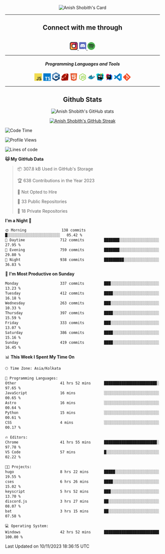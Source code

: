 <div align="center">

![Anish Shobith's Card](https://cardivo.vercel.app/api?name=Anish%20Shobith%20P%20S&description=Hi%20there%F0%9F%91%8B,%20I%20am%20a%2020-years-old.%20I%20am%20a%20Web%20and%20Application%20developer%20from%20India.%20Nice%20to%20meet%20you%20all.%20Looking%20forward%20to%20paritcipate%20with%20you.&image=https://i.imgur.com/WlQk3PY.jpg&&disableAnimation=true&site=https://anishshobithps.tech&pattern=plus&colorPattern=%23171616&backgroundColor=%231a1b26&instagram=anish_shobith&linkedin=Anish%20Shobith%20P%20S&fontColor=%23ffffff&iconColor=%23ffffff)

<hr>
 <h2> Connect with me through </h2>
<br>
<a href="https://www.instagram.com/anish_shobith/">
    <img alt="Anish Shobith's Instagram" width="25px" src="https://raw.githubusercontent.com/anishshobithps/anishshobithps/master/assets/socials/instagram.svg">
    </a>
    <a href="https://discord.gg/cWgDskT">
    <img alt="Anish Shobith's Discord", width="25px" src="https://raw.githubusercontent.com/anishshobithps/anishshobithps/master/assets/socials/discord.svg">
    </a>
    <a href="https://open.spotify.com/user/goshcrm0y9jzum2lffvu6f4hz">
    <img alt="Anish Shobith's Spotify", width="25px" src="https://raw.githubusercontent.com/anishshobithps/anishshobithps/master/assets/socials/spotify.svg">
    </a>
    <br>
    <hr>
    <h4> <i> Programming Languages and Tools </i> </h4>
    <img width="25px" src="https://raw.githubusercontent.com/anishshobithps/anishshobithps/master/assets/languages/javascript.svg">
    <img width="25px" src="https://raw.githubusercontent.com/anishshobithps/anishshobithps/master/assets/languages/typescript.svg">
    <img width="25px" src="https://raw.githubusercontent.com/anishshobithps/anishshobithps/master/assets/languages/cpp.svg">
    <img width="25px" src="https://raw.githubusercontent.com/anishshobithps/anishshobithps/master/assets/languages/ruby.svg">
    <img width="25px" src="https://raw.githubusercontent.com/anishshobithps/anishshobithps/master/assets/languages/html.svg">
    <img width="25px" src="https://raw.githubusercontent.com/anishshobithps/anishshobithps/master/assets/tools/nodejs.svg">
    <img width="25px" src="https://raw.githubusercontent.com/anishshobithps/anishshobithps/master/assets/tools/docker.svg">
    <img width="25px" src="https://raw.githubusercontent.com/anishshobithps/anishshobithps/master/assets/tools/webstorm.svg">
    <img width="25px" src="https://raw.githubusercontent.com/anishshobithps/anishshobithps/master/assets/tools/intellij.svg">
    <img width="25px" src="https://raw.githubusercontent.com/anishshobithps/anishshobithps/master/assets/tools/visualstudiocode.svg">
    <img width="25px" src="https://raw.githubusercontent.com/anishshobithps/anishshobithps/master/assets/tools/git.svg">
<hr>
 <h2> Github Stats </h2>

![Anish Shobith's GitHub stats](https://github-readme-stats-fk82.vercel.app/api?username=anishshobithps&show_icons=true&theme=tokyonight&count_private=true)

[![Anish Shobith's GitHub Streak](https://streak-stats.demolab.com?user=anishshobithps&theme=tokyonight&hide_border=true&border_radius=4.6)](https://git.io/streak-stats)

</div>

<!--START_SECTION:waka-->
![Code Time](http://img.shields.io/badge/Code%20Time-1%2C165%20hrs%201%20min-blue)

![Profile Views](http://img.shields.io/badge/Profile%20Views-34-blue)

![Lines of code](https://img.shields.io/badge/From%20Hello%20World%20I%27ve%20Written-571.6%20thousand%20lines%20of%20code-blue)

**🐱 My GitHub Data** 

> 📦 307.8 kB Used in GitHub's Storage 
 > 
> 🏆 638 Contributions in the Year 2023
 > 
> 🚫 Not Opted to Hire
 > 
> 📜 33 Public Repositories 
 > 
> 🔑 18 Private Repositories 
 > 
**I'm a Night 🦉** 

```text
🌞 Morning                138 commits         █░░░░░░░░░░░░░░░░░░░░░░░░   05.42 % 
🌆 Daytime                712 commits         ███████░░░░░░░░░░░░░░░░░░   27.95 % 
🌃 Evening                759 commits         ███████░░░░░░░░░░░░░░░░░░   29.80 % 
🌙 Night                  938 commits         █████████░░░░░░░░░░░░░░░░   36.83 % 
```
📅 **I'm Most Productive on Sunday** 

```text
Monday                   337 commits         ███░░░░░░░░░░░░░░░░░░░░░░   13.23 % 
Tuesday                  412 commits         ████░░░░░░░░░░░░░░░░░░░░░   16.18 % 
Wednesday                263 commits         ███░░░░░░░░░░░░░░░░░░░░░░   10.33 % 
Thursday                 397 commits         ████░░░░░░░░░░░░░░░░░░░░░   15.59 % 
Friday                   333 commits         ███░░░░░░░░░░░░░░░░░░░░░░   13.07 % 
Saturday                 386 commits         ████░░░░░░░░░░░░░░░░░░░░░   15.16 % 
Sunday                   419 commits         ████░░░░░░░░░░░░░░░░░░░░░   16.45 % 
```


📊 **This Week I Spent My Time On** 

```text
🕑︎ Time Zone: Asia/Kolkata

💬 Programming Languages: 
Other                    41 hrs 52 mins      ████████████████████████░   97.65 % 
JavaScript               16 mins             ░░░░░░░░░░░░░░░░░░░░░░░░░   00.65 % 
Astro                    16 mins             ░░░░░░░░░░░░░░░░░░░░░░░░░   00.64 % 
Python                   15 mins             ░░░░░░░░░░░░░░░░░░░░░░░░░   00.61 % 
CSS                      4 mins              ░░░░░░░░░░░░░░░░░░░░░░░░░   00.17 % 

🔥 Editors: 
Chrome                   41 hrs 55 mins      ████████████████████████░   97.78 % 
VS Code                  57 mins             █░░░░░░░░░░░░░░░░░░░░░░░░   02.22 % 

🐱‍💻 Projects: 
hugo                     8 hrs 22 mins       █████░░░░░░░░░░░░░░░░░░░░   19.55 % 
cses                     6 hrs 26 mins       ████░░░░░░░░░░░░░░░░░░░░░   15.02 % 
keyscript                5 hrs 52 mins       ███░░░░░░░░░░░░░░░░░░░░░░   13.70 % 
discord.js               3 hrs 27 mins       ██░░░░░░░░░░░░░░░░░░░░░░░   08.07 % 
bat                      3 hrs 15 mins       ██░░░░░░░░░░░░░░░░░░░░░░░   07.58 % 

💻 Operating System: 
Windows                  42 hrs 52 mins      █████████████████████████   100.00 % 
```


 Last Updated on 10/11/2023 18:36:15 UTC
<!--END_SECTION:waka-->
